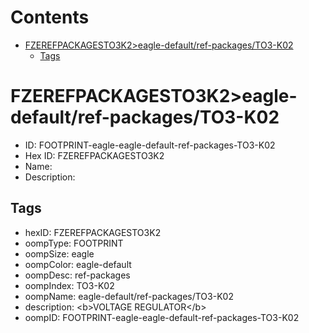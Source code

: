 



Contents
========

* [FZEREFPACKAGESTO3K2>eagle-default/ref-packages/TO3-K02](#fzerefpackagesto3k2eagle-defaultref-packagesto3-k02)
	* [Tags](#tags)

# FZEREFPACKAGESTO3K2>eagle-default/ref-packages/TO3-K02

- ID: FOOTPRINT-eagle-eagle-default-ref-packages-TO3-K02
- Hex ID: FZEREFPACKAGESTO3K2
- Name: 
- Description: 

## Tags

- hexID: FZEREFPACKAGESTO3K2
- oompType: FOOTPRINT
- oompSize: eagle
- oompColor: eagle-default
- oompDesc: ref-packages
- oompIndex: TO3-K02
- oompName: eagle-default/ref-packages/TO3-K02
- description: &lt;b&gt;VOLTAGE REGULATOR&lt;/b&gt;
- oompID: FOOTPRINT-eagle-eagle-default-ref-packages-TO3-K02
